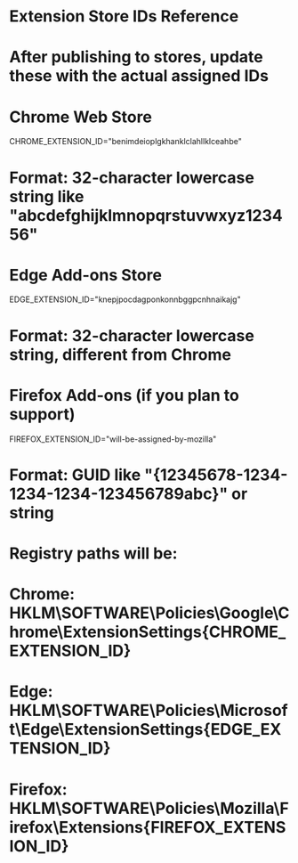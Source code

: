 # Extension Store IDs Reference
# After publishing to stores, update these with the actual assigned IDs

# Chrome Web Store
CHROME_EXTENSION_ID="benimdeioplgkhanklclahllklceahbe"
# Format: 32-character lowercase string like "abcdefghijklmnopqrstuvwxyz123456"

# Edge Add-ons Store
EDGE_EXTENSION_ID="knepjpocdagponkonnbggpcnhnaikajg"
# Format: 32-character lowercase string, different from Chrome

# Firefox Add-ons (if you plan to support)
FIREFOX_EXTENSION_ID="will-be-assigned-by-mozilla"
# Format: GUID like "{12345678-1234-1234-1234-123456789abc}" or string

# Registry paths will be:
# Chrome: HKLM\SOFTWARE\Policies\Google\Chrome\ExtensionSettings\{CHROME_EXTENSION_ID}
# Edge: HKLM\SOFTWARE\Policies\Microsoft\Edge\ExtensionSettings\{EDGE_EXTENSION_ID}
# Firefox: HKLM\SOFTWARE\Policies\Mozilla\Firefox\Extensions\{FIREFOX_EXTENSION_ID}

